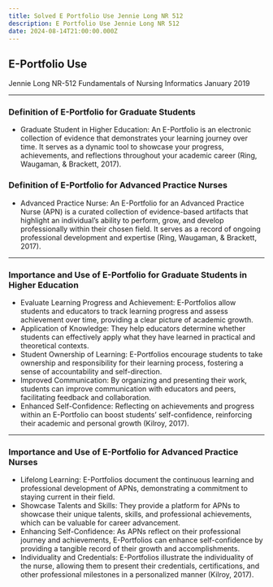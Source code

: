 ```yaml
---
title: Solved E Portfolio Use Jennie Long NR 512
description: E Portfolio Use Jennie Long NR 512
date: 2024-08-14T21:00:00.000Z
---
```


## E-Portfolio Use

Jennie Long
NR-512 Fundamentals of Nursing Informatics
January 2019

***

### Definition of E-Portfolio for Graduate Students

* Graduate Student in Higher Education:
  An E-Portfolio is an electronic collection of evidence that demonstrates your learning journey over time. It serves as a dynamic tool to showcase your progress, achievements, and reflections throughout your academic career (Ring, Waugaman, & Brackett, 2017).

### Definition of E-Portfolio for Advanced Practice Nurses

* Advanced Practice Nurse:
  An E-Portfolio for an Advanced Practice Nurse (APN) is a curated collection of evidence-based artifacts that highlight an individual’s ability to perform, grow, and develop professionally within their chosen field. It serves as a record of ongoing professional development and expertise (Ring, Waugaman, & Brackett, 2017).

***

### Importance and Use of E-Portfolio for Graduate Students in Higher Education

* Evaluate Learning Progress and Achievement:
  E-Portfolios allow students and educators to track learning progress and assess achievement over time, providing a clear picture of academic growth.
* Application of Knowledge:
  They help educators determine whether students can effectively apply what they have learned in practical and theoretical contexts.
* Student Ownership of Learning:
  E-Portfolios encourage students to take ownership and responsibility for their learning process, fostering a sense of accountability and self-direction.
* Improved Communication:
  By organizing and presenting their work, students can improve communication with educators and peers, facilitating feedback and collaboration.
* Enhanced Self-Confidence:
  Reflecting on achievements and progress within an E-Portfolio can boost students’ self-confidence, reinforcing their academic and personal growth (Kilroy, 2017).

***

### Importance and Use of E-Portfolio for Advanced Practice Nurses

* Lifelong Learning:
  E-Portfolios document the continuous learning and professional development of APNs, demonstrating a commitment to staying current in their field.
* Showcase Talents and Skills:
  They provide a platform for APNs to showcase their unique talents, skills, and professional achievements, which can be valuable for career advancement.
* Enhancing Self-Confidence:
  As APNs reflect on their professional journey and achievements, E-Portfolios can enhance self-confidence by providing a tangible record of their growth and accomplishments.
* Individuality and Credentials:
  E-Portfolios illustrate the individuality of the nurse, allowing them to present their credentials, certifications, and other professional milestones in a personalized manner (Kilroy, 2017).
